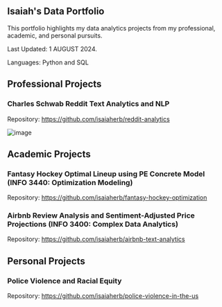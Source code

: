 ## Isaiah's Data Portfolio
This portfolio highlights my data analytics projects from my professional, academic, and personal pursuits.

Last Updated: 1 AUGUST 2024.

Languages: Python and SQL

## Professional Projects
### Charles Schwab Reddit Text Analytics and NLP
Repository: https://github.com/isaiaherb/reddit-analytics

![image](https://github.com/isaiaherb/reddit-analytics/blob/main/images/Screenshot%202024-06-14%20223630.png?raw=true)

## Academic Projects
### Fantasy Hockey Optimal Lineup using PE Concrete Model (INFO 3440: Optimization Modeling)
Repository: https://github.com/isaiaherb/fantasy-hockey-optimization
### Airbnb Review Analysis and Sentiment-Adjusted Price Projections (INFO 3400: Complex Data Analytics)
Repository: https://github.com/isaiaherb/airbnb-text-analytics

## Personal Projects
### Police Violence and Racial Equity 
Repository: https://github.com/isaiaherb/police-violence-in-the-us


